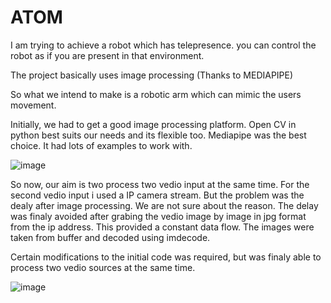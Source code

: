 # ATOM
I am trying to achieve a robot which has telepresence.
you can control the robot as if you are present in that environment.

The project basically uses image processing (Thanks to MEDIAPIPE) 

So what we intend to make is a robotic arm which can mimic the users movement.

Initially, we had to get a good image processing platform. Open CV in python best suits our needs and its flexible too.
Mediapipe was the best choice. It had lots of examples to work with.


![image](https://user-images.githubusercontent.com/57059472/112523878-390a9280-8dc5-11eb-9ac4-e6f2336abd4d.png)


So now, our aim is two process two vedio input at the same time. For the second vedio input i used a IP camera stream. 
But the problem was the dealy after image processing. We are not sure about the reason. 
The delay was finaly avoided after grabing the vedio image by image in jpg format from the ip address. This provided a constant data flow. The images were taken from buffer and decoded using imdecode.

Certain modifications to the initial code was required, but was finaly able to process two vedio sources at the same time.

![image](https://user-images.githubusercontent.com/57059472/112524949-64da4800-8dc6-11eb-96cf-6e1cc856a016.png)


